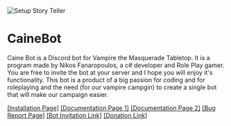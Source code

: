 ![Setup Story Teller](https://static.wikia.nocookie.net/whitewolf/images/a/a0/Caine.png/revision/latest/top-crop/width/360/height/360?cb=20190504162356)
# CaineBot

Caine Bot is a Discord bot for Vampire the Masquerade Tabletop. It is a program made by Nikos Fanaropoulos, a c# developer and Role Play gamer. You are free to invite the bot at your server and I hope you will enjoy it's functionality.
This bot is a product of a big passion for coding and for roleplaying and the need (for our vampire campgin) to create a single bot that will make our campaign easier.


[[Installation Page]](https://github.com/nfanaropoulos/CaineBot/blob/main/Installation.md)
      [[Documentation Page 1]](https://github.com/nfanaropoulos/CaineBot/blob/main/Documentation%201.md)
      [[Documentation Page 2]](https://github.com/nfanaropoulos/CaineBot/blob/main/Documentation%202.md)
      [[Bug Report Page]](https://github.com/nfanaropoulos/CaineBot/issues)
      [[Bot Invitation Link]](https://discord.com/api/oauth2/authorize?client_id=934934267211956274&permissions=0&scope=bot%20applications.commands)
      [[Donation Link]](https://github.com/nfanaropoulos/CaineBot/blob/main/Installation.md)
      
